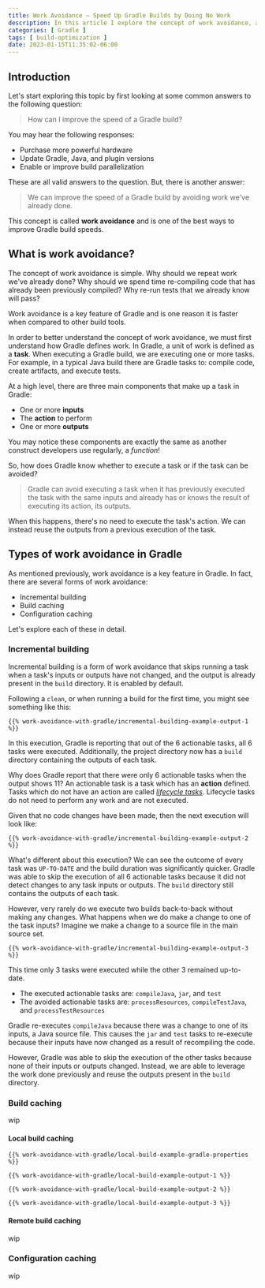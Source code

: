 ```yaml
---
title: Work Avoidance — Speed Up Gradle Builds by Doing No Work
description: In this article I explore the concept of work avoidance, a way to improve build speeds — by doing no work at all.
categories: [ Gradle ]
tags: [ build-optimization ]
date: 2023-01-15T11:35:02-06:00
---
```


<!--more-->

## Introduction

Let's start exploring this topic by first looking at some common answers to the following question:

> How can I improve the speed of a Gradle build?

You may hear the following responses:

- Purchase more powerful hardware
- Update Gradle, Java, and plugin versions
- Enable or improve build parallelization

These are all valid answers to the question.
But, there is another answer:

> We can improve the speed of a Gradle build by avoiding work we've already done.

This concept is called **work avoidance** and is one of the best ways to improve Gradle build speeds.

## What is work avoidance?

The concept of work avoidance is simple.
Why should we repeat work we've already done?
Why should we spend time re-compiling code that has already been previously compiled?
Why re-run tests that we already know will pass?

Work avoidance is a key feature of Gradle and is one reason it is faster when compared to other build tools.

In order to better understand the concept of work avoidance, we must first understand how Gradle defines work.
In Gradle, a unit of work is defined as a **task**.
When executing a Gradle build, we are executing one or more tasks.
For example, in a typical Java build there are Gradle tasks to: compile code, create artifacts, and execute tests.

At a high level, there are three main components that make up a task in Gradle:

- One or more **inputs**
- The **action** to perform
- One or more **outputs**

You may notice these components are exactly the same as another construct developers use regularly, a _function_!

So, how does Gradle know whether to execute a task or if the task can be avoided?

> Gradle can avoid executing a task when it has previously executed the task with the same inputs and already has or knows the result of executing its action, its outputs.

When this happens, there's no need to execute the task's action.
We can instead reuse the outputs from a previous execution of the task.

## Types of work avoidance in Gradle

As mentioned previously, work avoidance is a key feature in Gradle.
In fact, there are several forms of work avoidance:

- Incremental building
- Build caching
- Configuration caching

Let's explore each of these in detail.

### Incremental building

Incremental building is a form of work avoidance that skips running a task when a task's inputs or outputs have not changed, and the output is already present in the `build` directory. It is enabled by default.

Following a `clean`, or when running a build for the first time, you might see something like this:

```shell
{{% work-avoidance-with-gradle/incremental-building-example-output-1 %}}
```

In this execution, Gradle is reporting that out of the 6 actionable tasks, all 6 tasks were executed.
Additionally, the project directory now has a `build` directory containing the outputs of each task. 

Why does Gradle report that there were only 6 actionable tasks when the output shows 11?
An actionable task is a task which has an **action** defined.
Tasks which do not have an action are called [_lifecycle tasks_](https://docs.gradle.org/current/userguide/more_about_tasks.html#sec:lifecycle_tasks).
Lifecycle tasks do not need to perform any work and are not executed.

Given that no code changes have been made, then the next execution will look like:

```shell
{{% work-avoidance-with-gradle/incremental-building-example-output-2 %}}
```

What's different about this execution?
We can see the outcome of every task was `UP-TO-DATE` and the build duration was significantly quicker.
Gradle was able to skip the execution of all 6 actionable tasks because it did not detect changes to any task inputs or outputs.
The `build` directory still contains the outputs of each task.

However, very rarely do we execute two builds back-to-back without making any changes.
What happens when we do make a change to one of the task inputs?
Imagine we make a change to a source file in the main source set.

```shell
{{% work-avoidance-with-gradle/incremental-building-example-output-3 %}}
```

This time only 3 tasks were executed while the other 3 remained up-to-date.
- The executed actionable tasks are: `compileJava`, `jar`, and `test`
- The avoided actionable tasks are: `processResources`, `compileTestJava`, and `processTestResources`

Gradle re-executes `compileJava` because there was a change to one of its inputs, a Java source file.
This causes the `jar` and `test` tasks to re-execute because their inputs have now changed as a result of recompiling the code.

However, Gradle was able to skip the execution of the other tasks because none of their inputs or outputs changed.
Instead, we are able to leverage the work done previously and reuse the outputs present in the `build` directory.

### Build caching

wip

#### Local build caching

```properties
{{% work-avoidance-with-gradle/local-build-example-gradle-properties %}}
```

```shell
{{% work-avoidance-with-gradle/local-build-example-output-1 %}}
```

```shell
{{% work-avoidance-with-gradle/local-build-example-output-2 %}}
```

```shell
{{% work-avoidance-with-gradle/local-build-example-output-3 %}}
```

#### Remote build caching

wip

### Configuration caching

wip
